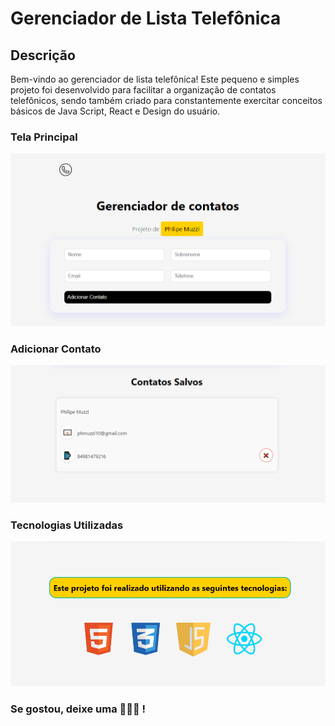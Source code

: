 # Gerenciador de Lista Telefônica

## Descrição

Bem-vindo ao gerenciador de lista telefônica! Este pequeno e simples projeto foi desenvolvido para facilitar a organização de contatos telefônicos, sendo também criado para constantemente exercitar conceitos básicos de Java Script, React e Design do usuário.


### Tela Principal
![Print 1](print1.png)

### Adicionar Contato
![Print 2](print2.png)

### Tecnologias Utilizadas
![Print 3](print3.png)


### Se gostou, deixe uma 🌟🌟🌟 !